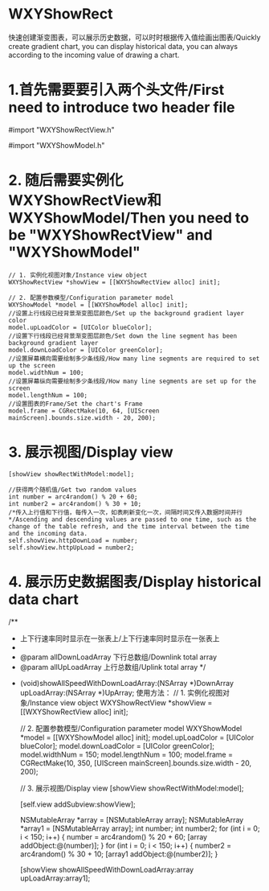 # WXYShowRect
快速创建渐变图表，可以展示历史数据，可以时时根据传入值绘画出图表/Quickly create gradient chart, you can display historical data, you can always according to the incoming value of drawing a chart.

# 1.首先需要要引入两个头文件/First need to introduce two header file
 #import "WXYShowRectView.h"
 
 #import "WXYShowModel.h"
 
# 2. 随后需要实例化WXYShowRectView和WXYShowModel/Then you need to be "WXYShowRectView" and "WXYShowModel"
    // 1. 实例化视图对象/Instance view object
    WXYShowRectView *showView = [[WXYShowRectView alloc] init];
    
    // 2. 配置参数模型/Configuration parameter model
    WXYShowModel *model = [[WXYShowModel alloc] init];
    //设置上行线段已经背景渐变图层颜色/Set up the background gradient layer color
    model.upLoadColor = [UIColor blueColor];
    //设置下行线段已经背景渐变图层颜色/Set down the line segment has been background gradient layer
    model.downLoadColor = [UIColor greenColor];
    //设置屏幕横向需要绘制多少条线段/How many line segments are required to set up the screen
    model.widthNum = 100;
    //设置屏幕纵向需要绘制多少条线段/How many line segments are set up for the screen
    model.lengthNum = 100;
    //设置图表的Frame/Set the chart's Frame
    model.frame = CGRectMake(10, 64, [UIScreen mainScreen].bounds.size.width - 20, 200);
    
# 3. 展示视图/Display view
    [showView showRectWithModel:model];
    
    //获得两个随机值/Get two random values
    int number = arc4random() % 20 + 60;
    int number2 = arc4random() % 30 + 10;
    /*传入上行值和下行值，每传入一次，如表刷新变化一次，间隔时间又传入数据时间并行*/Ascending and descending values are passed to one time, such as the change of the table refresh, and the time interval between the time and the incoming data.
    self.showView.httpDownLoad = number;
    self.showView.httpUpLoad = number2;
    
# 4. 展示历史数据图表/Display historical data chart
/**
 *  上下行速率同时显示在一张表上/上下行速率同时显示在一张表上
 *
 *  @param allDownLoadArray 下行总数组/Downlink total array
 *  @param allUpLoadArray   上行总数组/Uplink total array
 */
- (void)showAllSpeedWithDownLoadArray:(NSArray *)DownArray upLoadArray:(NSArray *)UpArray;
使用方法：
    // 1. 实例化视图对象/Instance view object
    WXYShowRectView *showView = [[WXYShowRectView alloc] init];
    
    // 2. 配置参数模型/Configuration parameter model
    WXYShowModel *model = [[WXYShowModel alloc] init];
    model.upLoadColor = [UIColor blueColor];
    model.downLoadColor = [UIColor greenColor];
    model.widthNum = 150;
    model.lengthNum = 100;
    model.frame = CGRectMake(10, 350, [UIScreen mainScreen].bounds.size.width - 20, 200);
    
    // 3. 展示视图/Display view
    [showView showRectWithModel:model];
    
    [self.view addSubview:showView];
    
    NSMutableArray *array = [NSMutableArray array];
    NSMutableArray *array1 = [NSMutableArray array];
    int number;
    int number2;
    for (int i = 0; i < 150; i++) {
        number = arc4random() % 20 + 60;
        [array addObject:@(number)];
    }
    for (int i = 0; i < 150; i++) {
        number2 = arc4random() % 30 + 10;
        [array1 addObject:@(number2)];
    }
    
    [showView showAllSpeedWithDownLoadArray:array upLoadArray:array1];

